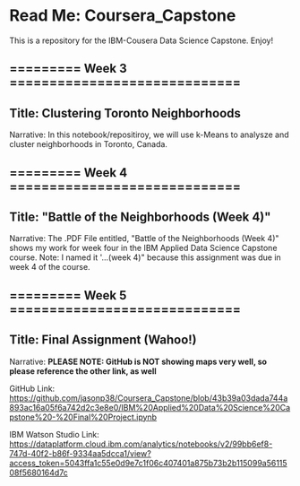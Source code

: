 # Read Me: Coursera_Capstone
This is a repository for the IBM-Cousera Data Science Capstone.
Enjoy!

## ========= Week 3 =============================
## Title: Clustering Toronto Neighborhoods

Narrative: In this notebook/repositiroy, we will use k-Means to analysze and cluster neighborhoods in Toronto, Canada.

## ========= Week 4 =============================
## Title: "Battle of the Neighborhoods (Week 4)"
Narrative: The .PDF File entitled, "Battle of the Neighborhoods (Week 4)" shows my work for week four in the IBM Applied Data Science Capstone course. Note: I named it '...(week 4)" because this assignment was due in week 4 of the course.  

## ========= Week 5 =============================
## Title: Final Assignment (Wahoo!)
Narrative: 
**PLEASE NOTE: GitHub is NOT showing maps very well, so please reference the other link, as well**

GitHub Link:
https://github.com/jasonp38/Coursera_Capstone/blob/43b39a03dada744a893ac16a05f6a742d2c3e8e0/IBM%20Applied%20Data%20Science%20Capstone%20-%20Final%20Project.ipynb

IBM Watson Studio Link:
https://dataplatform.cloud.ibm.com/analytics/notebooks/v2/99bb6ef8-747d-40f2-b86f-9334aa5dcca1/view?access_token=5043ffa1c55e0d9e7c1f06c407401a875b73b2b115099a5611508f5680164d7c
